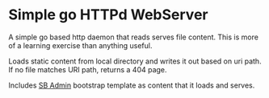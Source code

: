 # Simple go HTTPd WebServer
A simple go based http daemon that reads serves file content. 
This is more of a learning exercise than anything useful.

Loads static content from local directory and writes it out based on uri path. If no file matches URI path, returns a 404 page.

Includes [SB Admin](https://github.com/startbootstrap/startbootstrap-sb-admin) bootstrap template as content that it loads and serves.
